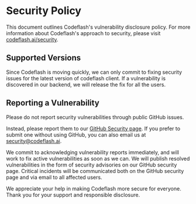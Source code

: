# Security Policy

This document outlines Codeflash's vulnerability disclosure policy. For more information about Codeflash's approach to security, please visit [codeflash.ai/security](https://www.codeflash.ai/security).

## Supported Versions

Since Codeflash is moving quickly, we can only commit to fixing security issues for the latest version of codeflash client.
If a vulnerability is discovered in our backend, we will release the fix for all the users.

## Reporting a Vulnerability


Please do not report security vulnerabilities through public GitHub issues.

Instead, please report them to our [GitHub Security page](https://github.com/codeflash-ai/codeflash/security). If you prefer to submit one without using GitHub, you can also email us at security@codeflash.ai.

We commit to acknowledging vulnerability reports immediately, and will work to fix active vulnerabilities as soon as we can. We will publish resolved vulnerabilities in the form of security advisories on our GitHub security page. Critical incidents will be communicated both on the GitHub security page and via email to all affected users.

We appreciate your help in making Codeflash more secure for everyone. Thank you for your support and responsible disclosure.
